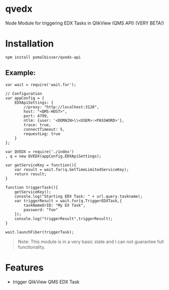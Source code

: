 qvedx
=====

Node Module for triggering EDX Tasks in QlikView (QMS API) (VERY BETA!)

# Installation

    npm install pomalbisser/qvedx-api

## Example:
	var wait = require('wait.for');

	// Configuration
	var appConfig = {
	    EDXApiSettings: {
	        //proxy: "http://localhost:3128",
	        host: "<QMS-HOST>",
	        port: 4799,
	        ntlm: {user: '<DOMAIN>\\<USER>:<PASSWORD>'},
	        trace: true,
	        connectTimeout: 5,
	        requestLog: true
	    }
	};

    var QVEDX = require('./index')
    , q = new QVEDX(appConfig.EDXApiSettings);

	var getServiceKey = function(){
	    var result = wait.for(q.GetTimeLimitedServiceKey);
	    return result; 
	}

	function triggerTask(){
		getServiceKey();
		console.log("Starting EDX Task: " + url.query.taskname);
		var triggerResult = wait.for(q.TriggerEDXTask,{
		    taskNameOrID: "My EX Task",
		    password: "foo"
		});
		console.log("triggerResult",triggerResult);
	}

	wait.launchFiber(triggerTask);

> Note: This module is in a very basic state and I can not guarantee full functionality.

# Features
- trigger QlikView QMS EDX Task
